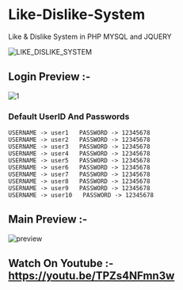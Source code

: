 # Like-Dislike-System
Like &amp; Dislike System in PHP MYSQL and JQUERY 

![LIKE_DISLIKE_SYSTEM](https://user-images.githubusercontent.com/26626045/70063900-939b4080-160e-11ea-8b43-f4fec3573990.jpg)

## Login Preview :-

![1](https://user-images.githubusercontent.com/26626045/70064077-ee349c80-160e-11ea-9ebe-24798a164bbe.PNG)

### Default UserID And Passwords

```
USERNAME -> user1   PASSWORD -> 12345678
USERNAME -> user2   PASSWORD -> 12345678
USERNAME -> user3   PASSWORD -> 12345678
USERNAME -> user4   PASSWORD -> 12345678
USERNAME -> user5   PASSWORD -> 12345678
USERNAME -> user6   PASSWORD -> 12345678
USERNAME -> user7   PASSWORD -> 12345678
USERNAME -> user8   PASSWORD -> 12345678
USERNAME -> user9   PASSWORD -> 12345678
USERNAME -> user10   PASSWORD -> 12345678
```
## Main Preview :-

![preview](https://user-images.githubusercontent.com/26626045/70064127-05738a00-160f-11ea-9194-e467f06756bf.jpg)

##  Watch On Youtube :- https://youtu.be/TPZs4NFmn3w
